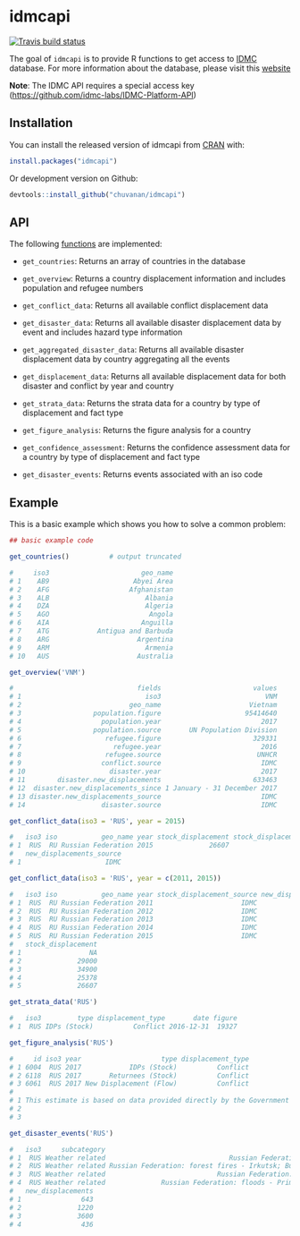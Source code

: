 # idmcapi

<!-- badges: start -->
[![Travis build status](https://travis-ci.org/chuvanan/idmcapi.svg?branch=master)](https://travis-ci.org/chuvanan/idmcapi)
<!-- badges: end -->

The goal of `idmcapi` is to provide R functions to get access to
[IDMC](http://www.internal-displacement.org/) database. For more information
about the database, please visit this
[website](http://www.internal-displacement.org/database)

**Note**: The IDMC API requires a special access key
(https://github.com/idmc-labs/IDMC-Platform-API)

## Installation

You can install the released version of idmcapi from
[CRAN](https://CRAN.R-project.org) with:

``` r
install.packages("idmcapi")
```

Or development version on Github:

``` r
devtools::install_github("chuvanan/idmcapi")
```

## API

The following
[functions](https://github.com/idmc-labs/IDMC-Platform-API/wiki/Endpoints) are
implemented:

* `get_countries`: Returns an array of countries in the database

* `get_overview`: Returns a country displacement information and includes
  population and refugee numbers

* `get_conflict_data`: Returns all available conflict displacement data

* `get_disaster_data`: Returns all available disaster displacement data by event
  and includes hazard type information

* `get_aggregated_disaster_data`: Returns all available disaster displacement
  data by country aggregating all the events

* `get_displacement_data`: Returns all available displacement data for both
  disaster and conflict by year and country

* `get_strata_data`: Returns the strata data for a country by type of
  displacement and fact type

* `get_figure_analysis`: Returns the figure analysis for a country

* `get_confidence_assessment`: Returns the confidence assessment data for a
  country by type of displacement and fact type

* `get_disaster_events`: Returns events associated with an iso code

## Example

This is a basic example which shows you how to solve a common problem:

``` r
## basic example code

get_countries()          # output truncated

#     iso3                       geo_name
# 1    AB9                     Abyei Area
# 2    AFG                    Afghanistan
# 3    ALB                        Albania
# 4    DZA                        Algeria
# 5    AGO                         Angola
# 6    AIA                       Anguilla
# 7    ATG            Antigua and Barbuda
# 8    ARG                      Argentina
# 9    ARM                        Armenia
# 10   AUS                      Australia
```

``` r
get_overview('VNM')

#                               fields                       values
# 1                               iso3                          VNM
# 2                           geo_name                      Vietnam
# 3                  population.figure                     95414640
# 4                    population.year                         2017
# 5                  population.source       UN Population Division
# 6                     refugee.figure                       329331
# 7                       refugee.year                         2016
# 8                     refugee.source                        UNHCR
# 9                    conflict.source                         IDMC
# 10                     disaster.year                         2017
# 11        disaster.new_displacements                       633463
# 12  disaster.new_displacements_since 1 January - 31 December 2017
# 13 disaster.new_displacements_source                         IDMC
# 14                   disaster.source                         IDMC
```

``` r
get_conflict_data(iso3 = 'RUS', year = 2015)

#   iso3 iso           geo_name year stock_displacement stock_displacement_source new_displacements
# 1  RUS  RU Russian Federation 2015              26607                      IDMC                 0
#   new_displacements_source
# 1                     IDMC

get_conflict_data(iso3 = 'RUS', year = c(2011, 2015))

#   iso3 iso           geo_name year stock_displacement_source new_displacements new_displacements_source
# 1  RUS  RU Russian Federation 2011                      IDMC                 0                     IDMC
# 2  RUS  RU Russian Federation 2012                      IDMC                 0                     IDMC
# 3  RUS  RU Russian Federation 2013                      IDMC                 0                     IDMC
# 4  RUS  RU Russian Federation 2014                      IDMC                 0                     IDMC
# 5  RUS  RU Russian Federation 2015                      IDMC                 0                     IDMC
#   stock_displacement
# 1                 NA
# 2              29000
# 3              34900
# 4              25378
# 5              26607
```

``` r
get_strata_data('RUS')

#   iso3         type displacement_type       date figure
# 1  RUS IDPs (Stock)          Conflict 2016-12-31  19327
```

``` r
get_figure_analysis('RUS')

#     id iso3 year                    type displacement_type
# 1 6004  RUS 2017            IDPs (Stock)          Conflict
# 2 6118  RUS 2017       Returnees (Stock)          Conflict
# 3 6061  RUS 2017 New Displacement (Flow)          Conflict
#                                                                                                                                                                                                                                                     public_figure_analysis
# 1 This estimate is based on data provided directly by the Government of the Federation of Russia on 2016. Due to the very protracted nature of this caseload, humanitarian organizations are not actively tracking internal forced displacement in the Russian Federation.
# 2                                                                                                                                                                                                                              There were no new returns reported in 2017.
# 3                                                                                                                                                                                                                          There was no new displacement reported in 2017.
```

``` r
get_disaster_events('RUS')

#   iso3     subcategory                                                                           name       date
# 1  RUS Weather related                               Russian Federation: floods - Tyumen - 10/05/2017 2017-05-10
# 2  RUS Weather related Russian Federation: forest fires - Irkutsk; Buryatia; Krasnoyarsk - 28/04/2017 2017-04-28
# 3  RUS Weather related                            Russian Federation: floods - Stavropol - 24/05/2017 2017-05-24
# 4  RUS Weather related              Russian Federation: floods - Primorskye; Khabarkovsk - 07/08/2017 2017-08-07
#   new_displacements
# 1               643
# 2              1220
# 3              3600
# 4               436
```
